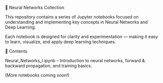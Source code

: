 🧠 Neural Networks Collection

This repository contains a series of Jupyter notebooks focused on understanding and implementing key concepts in Neural Networks and Deep Learning.

Each notebook is designed for clarity and experimentation — making it easy to learn, visualize, and apply deep learning techniques.

📘 Contents

Neural_Networks_I.ipynb – Introduction to neural networks, forward & backward propagation, and training basics.

(More notebooks coming soon!)
